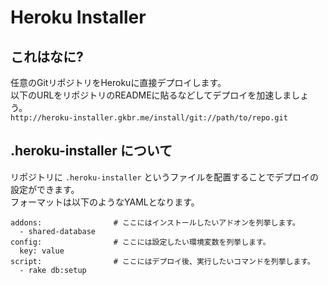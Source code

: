 # Heroku Installer

## これはなに? ##
  任意のGitリポジトリをHerokuに直接デプロイします。  
  以下のURLをリポジトリのREADMEに貼るなどしてデプロイを加速しましょう。  
    `http://heroku-installer.gkbr.me/install/git://path/to/repo.git`

## .heroku-installer について ##
  リポジトリに `.heroku-installer` というファイルを配置することでデプロイの設定ができます。  
  フォーマットは以下のようなYAMLとなります。

    addons:                # ここにはインストールしたいアドオンを列挙します。
      - shared-database
    config:                # ここには設定したい環境変数を列挙します。
      key: value
    script:                # ここにはデプロイ後、実行したいコマンドを列挙します。
      - rake db:setup

